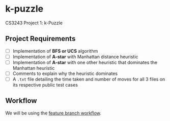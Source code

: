 # k-puzzle
CS3243 Project 1: k-Puzzle

## Project Requirements
- [ ] Implementation of **BFS or UCS** algorithm
- [ ] Implementation of **A-star** with Manhattan distance heuristic
- [ ] Implementation of **A-star** with one other heuristic that dominates the
      Manhattan heuristic
- [ ] Comments to explain why the heuristic dominates
- [ ] A `.txt` file detailing the time taken and number of moves for all 3 files
      on its respective public test cases

## Workflow
We will be using the [feature branch workflow](https://www.atlassian.com/git/tutorials/comparing-workflows/feature-branch-workflow). 
